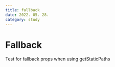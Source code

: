 ```yaml
---
title: fallback
date: 2022. 05. 28.
category: study
---
```


# Fallback

Test for fallback props when using getStaticPaths

